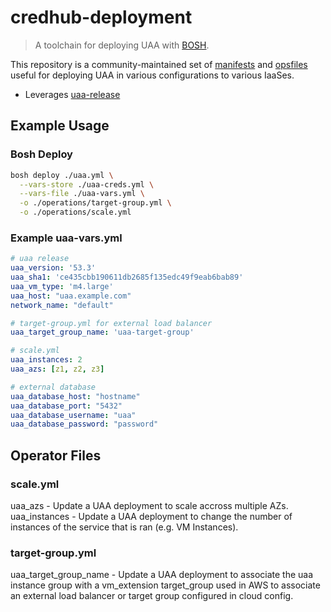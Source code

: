 # credhub-deployment

> A toolchain for deploying UAA with [BOSH](https://bosh.io).

This repository is a community-maintained set of [manifests](http://bosh.io/docs/manifest-v2.html) and [opsfiles](http://bosh.io/docs/cli-ops-files.html) useful for deploying UAA in various configurations to various IaaSes.

* Leverages [uaa-release](https://github.com/cloudfoundry/uaa-release)

## Example Usage

### Bosh Deploy

```bash
bosh deploy ./uaa.yml \
  --vars-store ./uaa-creds.yml \
  --vars-file ./uaa-vars.yml \
  -o ./operations/target-group.yml \
  -o ./operations/scale.yml
```

### Example uaa-vars.yml

```yaml
# uaa release
uaa_version: '53.3'
uaa_sha1: 'ce435cbb190611db2685f135edc49f9eab6bab89'
uaa_vm_type: 'm4.large'
uaa_host: "uaa.example.com"
network_name: "default"

# target-group.yml for external load balancer
uaa_target_group_name: 'uaa-target-group'

# scale.yml
uaa_instances: 2
uaa_azs: [z1, z2, z3]

# external database
uaa_database_host: "hostname"
uaa_database_port: "5432"
uaa_database_username: "uaa"
uaa_database_password: "password"
```

## Operator Files

### scale.yml

uaa_azs - Update a UAA deployment to scale accross multiple AZs.
uaa_instances - Update a UAA deployment to change the number of instances of the service that is ran (e.g. VM Instances).

### target-group.yml

uaa_target_group_name - Update a UAA deployment to associate the uaa instance group with a vm_extension target_group used in AWS to associate an external load balancer or target group configured in cloud config.